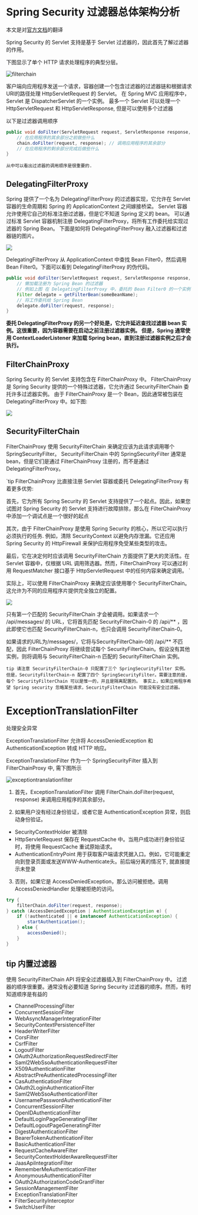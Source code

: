# Spring Security 过滤器总体架构分析

本文是对[官方文档](https://docs.spring.io/spring-security/site/docs/current/reference/html5/#servlet-architecture)的翻译

Spring Security 的 Servlet 支持是基于 Servlet 过滤器的，因此首先了解过滤器的作用。

下图显示了单个 HTTP 请求处理程序的典型分层。

![filterchain](./pic/filterchain.png)

客户端向应用程序发送一个请求，容器创建一个包含过滤器的过滤器链和根据请求URI的路径处理 HttpServletRequest 的 Servlet。
在 Spring MVC 应用程序中，Servlet 是 DispatcherServlet 的一个实例。
最多一个 Servlet 可以处理一个 HttpServletRequest 和 HttpServletResponse, 但是可以使用多个过滤器

以下是过滤器调用顺序

```java
public void doFilter(ServletRequest request, ServletResponse response, FilterChain chain) {
    // 在应用程序的其余部分之前做些什么
    chain.doFilter(request, response); // 调用应用程序的其余部分
    // 在应用程序的剩余部分完成后做些什么
}
```

`从中可以看出过滤器的调用顺序是很重要的.`


## DelegatingFilterProxy

Spring 提供了一个名为 DelegatingFilterProxy 的过滤器实现，它允许在 Servlet 容器的生命周期和 Spring 的 ApplicationContext 之间嫁接桥梁。
Servlet 容器允许使用它自己的标准注册过滤器，但是它不知道 Spring 定义的 bean。
可以通过标准 Servlet 容器机制注册 DelegatingFilterProxy，将所有工作委托给实现过滤器的 Spring Bean。
下面是如何将 DelegatingFilterProxy 融入过滤器和过滤器链的图片。

![](./pic/delegatingfilterproxy.png)

DelegatingFilterProxy 从 ApplicationContext 中查找 Bean Filter0，然后调用 Bean Filter0。下面可以看到 DelegatingFilterProxy 的伪代码。

```java
public void doFilter(ServletRequest request, ServletResponse response, FilterChain chain) {
    // 懒加载注册为 Spring Bean 的过滤器
    // 例如上图 在 DelegatingFilterProxy 中，委托的 Bean Filter0 的一个实例
    Filter delegate = getFilterBean(someBeanName);
    // 将工作委托给 Spring Bean
    delegate.doFilter(request, response);
}
```

**委托 DelegatingFilterProxy 的另一个好处是，它允许延迟查找过滤器 bean 实例。这很重要，因为容器需要在启动之前注册过滤器实例。
但是，Spring 通常使用 ContextLoaderListener 来加载 Spring bean，直到注册过滤器实例之后才会执行。**


## FilterChainProxy

Spring Security 的 Servlet 支持包含在 FilterChainProxy 中。
FilterChainProxy 是 Spring Security 提供的一个特殊过滤器，它允许通过 SecurityFilterChain 委托许多过滤器实例。
由于 FilterChainProxy 是一个 Bean，因此通常被包装在 DelegatingFilterProxy 中。如下图:

![](./pic/filterchainproxy.png)

## SecurityFilterChain

FilterChainProxy 使用 SecurityFilterChain 来确定应该为此请求调用哪个 SpringSecurityFilter。
SecurityFilterChain 中的 SpringSecurityFilter 通常是 bean，但是它们是通过 FilterChainProxy 注册的，而不是通过 DelegatingFilterProxy。

`tip FilterChainProxy 比直接注册 Servlet 容器或委托 DelegatingFilterProxy 有着更多优势:

首先，它为所有 Spring Security 的 Servlet 支持提供了一个起点。因此，如果您试图对 Spring Security 的 Servlet 支持进行故障排除，那么在 FilterChainProxy 中添加一个调试点是一个很好的起点

其次，由于 FilterChainProxy 是使用 Spring Security 的核心，所以它可以执行必须执行的任务. 例如，清除 SecurityContext 以避免内存泄漏。它还应用 Spring Security 的 HttpFirewall 来保护应用程序免受某些类型的攻击。

最后，它在决定何时应该调用 SecurityFilterChain 方面提供了更大的灵活性。在 Servlet 容器中，仅根据 URL 调用筛选器。然而，FilterChainProxy 可以通过利用 RequestMatcher 接口基于 HttpServletRequest 中的任何内容来确定调用。
`

实际上，可以使用 FilterChainProxy 来确定应该使用哪个 SecurityFilterChain。这允许为不同的应用程序片提供完全独立的配置。

![](./pic/multi-securityfilterchain.png)

只有第一个匹配的 SecurityFilterChain 才会被调用。如果请求一个 /api/messages/ 的 URL，它将首先匹配 SecurityFilterChain-0 的 /api/** ，因此即使它也匹配 SecurityFilterChain-n，也只会调用 SecurityFilterChain-0。

如果请求的URL为/messages/，它将与SecurityFilterChain-0的 /api/** 不匹配，因此 FilterChainProxy 将继续尝试每个 SecurityFilterChain。假设没有其他实例，则将调用与 SecurityFilterChain-n 匹配的 SecurityFilterChain 实例。

`tip 请注意
SecurityFilterChain-0 只配置了三个 SpringSecurityFilter 实例。但是，SecurityFilterChain-n 配置了四个 SpringSecurityFilter。需要注意的是，每个 SecurityFilterChain 可以是惟一的，并且是隔离配置的。
事实上，如果应用程序希望 Spring security 忽略某些请求，SecurityFilterChain 可能没有安全过滤器。
`

# ExceptionTranslationFilter

处理安全异常

ExceptionTranslationFilter 允许将 AccessDeniedException 和 AuthenticationException 转成 HTTP 响应。

ExceptionTranslationFilter 作为一个 SpringSecurityFilter 插入到 FilterChainProxy 中, 需下图所示

![exceptiontranslationfilter](./pic/exceptiontranslationfilter.png)

1. 首先，ExceptionTranslationFilter 调用 FilterChain.doFilter(request, response) 来调用应用程序的其余部分。

2. 如果用户没有经过身份验证，或者它是 AuthenticationException 异常，则启动身份验证。

- SecurityContextHolder 被清除
- HttpServletRequest 保存在 RequestCache 中。当用户成功进行身份验证时，将使用 RequestCache 重试原始请求。
- AuthenticationEntryPoint 用于获取客户端请求凭据入口。例如，它可能重定向到登录页面或发送WWW-Authenticate头。前后端分离的情况下, 就直接提示未登录

3. 否则，如果它是 AccessDeniedException，那么访问被拒绝。调用 AccessDeniedHandler 处理被拒绝的访问。

```java
try {
    filterChain.doFilter(request, response); 
} catch (AccessDeniedException | AuthenticationException e) {
    if (!authenticated || e instanceof AuthenticationException) {
        startAuthentication(); 
    } else {
        accessDenied(); 
    }
}
```

## tip 内置过滤器

使用 SecurityFilterChain API 将安全过滤器插入到 FilterChainProxy 中。
过滤器的顺序很重要。通常没有必要知道 Spring Security 过滤器的顺序。然而，有时知道顺序是有益的

- ChannelProcessingFilter
- ConcurrentSessionFilter
- WebAsyncManagerIntegrationFilter
- SecurityContextPersistenceFilter
- HeaderWriterFilter
- CorsFilter
- CsrfFilter
- LogoutFilter
- OAuth2AuthorizationRequestRedirectFilter
- Saml2WebSsoAuthenticationRequestFilter
- X509AuthenticationFilter
- AbstractPreAuthenticatedProcessingFilter
- CasAuthenticationFilter
- OAuth2LoginAuthenticationFilter
- Saml2WebSsoAuthenticationFilter
- UsernamePasswordAuthenticationFilter
- ConcurrentSessionFilter
- OpenIDAuthenticationFilter
- DefaultLoginPageGeneratingFilter
- DefaultLogoutPageGeneratingFilter
- DigestAuthenticationFilter
- BearerTokenAuthenticationFilter
- BasicAuthenticationFilter
- RequestCacheAwareFilter
- SecurityContextHolderAwareRequestFilter
- JaasApiIntegrationFilter
- RememberMeAuthenticationFilter
- AnonymousAuthenticationFilter
- OAuth2AuthorizationCodeGrantFilter
- SessionManagementFilter
- ExceptionTranslationFilter
- FilterSecurityInterceptor
- SwitchUserFilter
